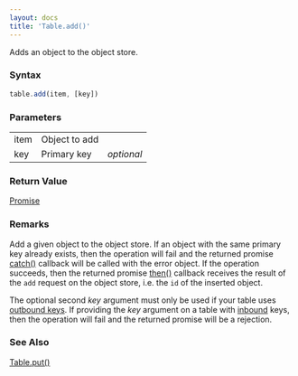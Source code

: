 ```yaml
---
layout: docs
title: 'Table.add()'
---
```


Adds an object to the object store.

### Syntax

```javascript
table.add(item, [key])
```

### Parameters

<table>
<tr><td>item</td><td>Object to add</td><td></td></tr>
<tr><td>key</td><td>Primary key</td><td><i>optional</i></td></tr>
</table>

### Return Value

[Promise](/docs/Promise/Promise)

### Remarks

Add a given object to the object store. If an object with the same primary key already exists, then the operation will fail and the returned promise [catch()](/docs/Promise/Promise.catch()) callback will be called with the error object. If the operation succeeds, then the returned promise [then()](/docs/Promise/Promise.then()) callback receives the result of the `add` request on the object store, i.e. the `id` of the inserted object.

The optional second *key* argument must only be used if your table uses [outbound keys](/docs/inbound#examples-of-outbound-primary-key). If providing the *key* argument on a table with [inbound](/docs/inbound) keys, then the operation will fail and the returned promise will be a rejection.

### See Also

[Table.put()](/docs/Table/Table.put())
